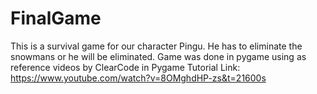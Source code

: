 # FinalGame
This is a survival game for our character Pingu. He has to eliminate the snowmans or he will be eliminated. Game was done in pygame using as reference videos by ClearCode in Pygame Tutorial
Link: https://www.youtube.com/watch?v=8OMghdHP-zs&t=21600s
